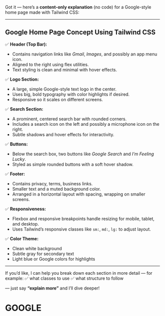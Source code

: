 Got it — here’s a **content-only explanation** (no code) for a Google-style home page made with Tailwind CSS:

---

## **Google Home Page Concept Using Tailwind CSS**

✅ **Header (Top Bar):**

* Contains navigation links like *Gmail*, *Images*, and possibly an app menu icon.
* Aligned to the right using flex utilities.
* Text styling is clean and minimal with hover effects.

✅ **Logo Section:**

* A large, simple Google-style text logo in the center.
* Uses big, bold typography with color highlights if desired.
* Responsive so it scales on different screens.

✅ **Search Section:**

* A prominent, centered search bar with rounded corners.
* Includes a search icon on the left and possibly a microphone icon on the right.
* Subtle shadows and hover effects for interactivity.

✅ **Buttons:**

* Below the search box, two buttons like *Google Search* and *I’m Feeling Lucky*.
* Styled as simple rounded buttons with a soft hover shadow.

✅ **Footer:**

* Contains privacy, terms, business links.
* Smaller text and a muted background color.
* Arranged in a horizontal layout with spacing, wrapping on smaller screens.

✅ **Responsiveness:**

* Flexbox and responsive breakpoints handle resizing for mobile, tablet, and desktop.
* Uses Tailwind’s responsive classes like `sm:`, `md:`, `lg:` to adjust layout.

✅ **Color Theme:**

* Clean white background
* Subtle gray for secondary text
* Light blue or Google colors for highlights

---

If you’d like, I can help you break down each section in more detail — for example:
✅ what classes to use
✅ what structure to follow

— just say **“explain more”** and I’ll dive deeper!
# GOOGLE
